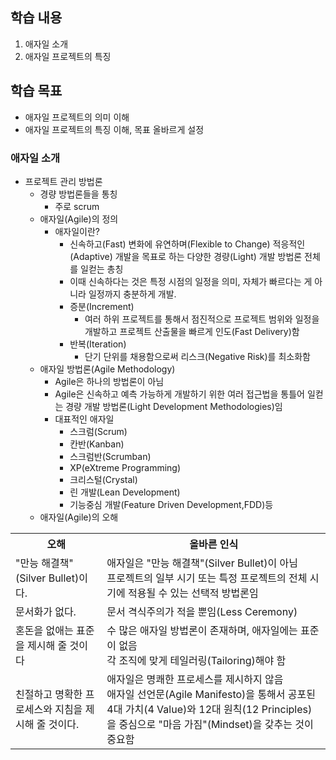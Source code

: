 ## 학습 내용
1. 애자일 소개
2. 애자일 프로젝트의 특징
## 학습 목표
- 애자일 프로젝트의 의미 이해
- 애자일 프로젝트의 특징 이해, 목표 올바르게 설정
### 애자일 소개
- 프로젝트 관리 방법론
  - 경량 방법론들을 통칭
    - 주로 scrum
  - 애자일(Agile)의 정의
    - 애자일이란? 
      - 신속하고(Fast) 변화에 유연하며(Flexible to Change) 적응적인(Adaptive) 개발을 목표로 하는 다양한 경량(Light) 개발 방법론 전체를 일컫는 총칭
      - 이때 신속하다는 것은 특정 시점의 일정을 의미, 자체가 빠르다는 게 아니라 일정까지 충분하게 개발.
      - 증분(Increment)
        - 여러 하위 프로젝트를 통해서 점진적으로 프로젝트 범위와 일정을 개발하고 프로젝트 산출물을 빠르게 인도(Fast Delivery)함
      - 반복(Iteration)
        - 단기 단위를 채용함으로써 리스크(Negative Risk)를 최소화함
  - 애자일 방법론(Agile Methodology)
    - Agile은 하나의 방법론이 아님
    - Agile은 신속하고 예측 가능하게 개발하기 위한 여러 접근법을 통틀어 일컫는 경량 개발 방법론(Light Development Methodologies)임
    - 대표적인 애자일
      - 스크럼(Scrum)
      - 칸반(Kanban)
      - 스크럼반(Scrumban)
      - XP(eXtreme Programming)
      - 크리스털(Crystal)
      - 린 개발(Lean Development)
      - 기능중심 개발(Feature Driven Development,FDD)등
  - 애자일(Agile)의 오해
<table>
    <tr>
        <th>오해</th><th>올바른 인식</th>
    </tr>
    <tr>
        <td>"만능 해결책"(Silver Bullet)이다.</td>
        <td>애자일은 "만능 해결책"(Silver Bullet)이 아님 <br>프로젝트의 일부 시기 또는 특정 프로젝트의 전체 시기에 적용될 수 있는 선택적 방법론임</td>
    </tr>
    <tr>
        <td>문서화가 없다.</td>
        <td>문서 격식주의가 적을 뿐임(Less Ceremony)</td>
    </tr>
    <tr>
        <td>혼돈을 없애는 표준을 제시해 줄 것이다</td>
        <td>수 많은 애자일 방법론이 존재하며, 애자일에는 표준이 없음 <br>각 조직에 맞게 테일러링(Tailoring)해야 함</td>
    </tr>
    <tr>
        <td>친절하고 명확한 프로세스와 지침을 제시해 줄 것이다.</td>
        <td>애자일은 명쾌한 프로세스를 제시하지 않음<br>애자일 선언문(Agile Manifesto)을 통해서 공포된 4대 가치(4 Value)와 12대  원칙(12 Principles)을 중심으로 "마음 가짐"(Mindset)을 갖추는 것이 중요함</td>
    </tr>
</table>
